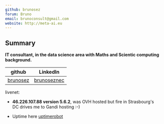 ```yaml
---
github: brunosez
forum: Bruno
email: brunoconsult@gmail.com
website: http://meta-ai.eu
---
```


## Summary

 **IT consultant, in the data science area with Maths and Scientic computing background.**


github |   LinkedIn
------------ | --------
[brunosez](http://github.com/brunosez/) | [brunoseznec](https://www.linkedin.com/in/brunoseznec/)



<!--- ## OPTIONAL
## Display informations about your nodes: uptime, version ...
#node_ip_addresses:
--->
  livenet:
  
  - **46.226.107.88  version 5.6.2**, was OVH hosted but fire in Strasbourg's DC drives me to Gandi hosting :-)

  - Uptime here [uptimerobot](https://stats.uptimerobot.com/3EkXBCmgxA) 
 
<!---

## Contributions
--->

<!-- detail your contributions -->
<!---
- **[date / year ]** Contribution title
    * link to your contribution 
    * 
--->

